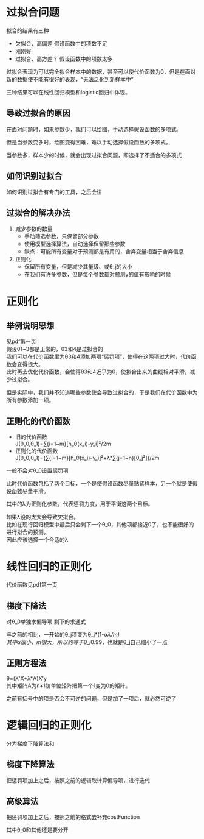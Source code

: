 # 过拟合问题

拟合的结果有三种
- 欠拟合、高偏差  假设函数中的项数不足
- 刚刚好
- 过拟合、高方差？  假设函数中的项数太多

过拟合表现为可以完全拟合样本中的数据，甚至可以使代价函数为0，但是在面对新的数据使不能有很好的表现，“无法泛化到新样本中”

三种结果可以在线性回归模型和logistic回归中体现。



## 导致过拟合的原因
在面对问题时，如果参数少，我们可以绘图，手动选择假设函数的多项式。

但是当参数变多时，绘图变得困难，难以手动选择假设函数的多项式。

当参数多，样本少的时候，就会出现过拟合问题，即选择了不适合的多项式

## 如何识别过拟合

如何识别过拟合有专门的工具，之后会讲

## 过拟合的解决办法
1. 减少参数的数量
   - 手动筛选参数，只保留部分参数
   - 使用模型选择算法，自动选择保留那些参数
   - 缺点：可能所有变量对于预测都是有用的，舍弃变量相当于舍弃信息
2. 正则化
   - 保留所有变量，但是减少其量级、或θ_j的大小
   - 在我们有许多参数，但是每个参数都对预测y的值有影响的时候

# 正则化

## 举例说明思想
见pdf第一页  
假设θ1~3都是正常的，θ3和4是过拟合的  
我们可以在代价函数里为θ3和4添加两项“惩罚项”，使得在这两项过大时，代价函数会变得很大。  
此时再去优化代价函数，会使得θ3和4近乎为0，使拟合出来的曲线相对平滑，减少过拟合。

但是实际中，我们并不知道哪些参数使会导致过拟合的，于是我们在代价函数中为所有参数添加一项。

## 正则化的代价函数
- 旧的代价函数    
J(θ_0,θ_1)=∑{i=1~m}[h_θ(x_i)-y_i]²/2m
- 正则化的代价函数  
J(θ_0,θ_1)={∑{i=1~m}[h_θ(x_i)-y_i]²+λ*∑{j=1~n}[θ_j²]}/2m

一般不会对θ_0设置惩罚项

此时代价函数包括了两个目标，一个是使假设函数尽量贴紧样本，另一个就是使假设函数尽量平滑。

其中的λ为正则化参数，代表惩罚力度，用于平衡这两个目标。

如果λ设的太大会导致欠拟合。  
比如在现行回归模型中最后只会剩下一个θ_0，其他项都接近0了，也不能很好的进行拟合的预测。  
因此应该选择一个合适的λ

# 线性回归的正则化
代价函数见pdf第一页

## 梯度下降法

对θ_0单独求偏导项
剩下的求通式

与之前的相比，一开始的θ_j项变为θ_j*(1-α*λ/m)  
其中α很小，m很大，所以约等于θ_j*0.99，也就是θ_j自己缩小了一点

## 正则方程法
θ=(X'X+λ*A)X'y  
其中矩阵A为n+1阶单位矩阵把第一个1变为0的矩阵。

之前有括号中的项是否会不可逆的问题，但是加了一项后，就必然可逆了

# 逻辑回归的正则化
分为梯度下降算法和

## 梯度下降算法
把惩罚项加上之后，按照之前的逻辑取计算偏导项，进行迭代

## 高级算法
把惩罚项加上之后，按照之前的格式去补充costFunction

其中θ_0和其他还是要分开
